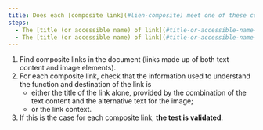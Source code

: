 ```yaml
---
title: Does each [composite link](#lien-composite) meet one of these conditions (excluding special cases)?
steps:
  - The [title (or accessible name) of link](#title-or-accessible-name-of-link) alone makes it possible to understand its function and destination.
  - The [title (or accessible name) of link](#title-or-accessible-name-of-link) added to the [link context](#contexte-du-lien) enables us to understand the function and destination of the link.
---
```


1. Find composite links in the document (links made up of both text content and image elements).
2. For each composite link, check that the information used to understand the function and destination of the link is
   - either the title of the link alone, provided by the combination of the text content and the alternative text for the image;
   - or the link context.
3. If this is the case for each composite link, **the test is validated**.
